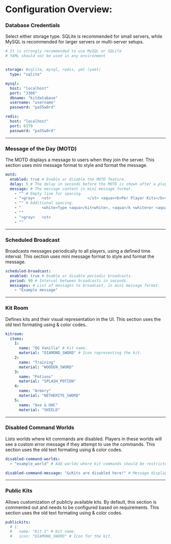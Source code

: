 # Configuration Overview:

### **Database Credentials**

Select either storage type. SQLite is recommended for small servers, while MySQL is recommended for larger servers or multi-server setups.

```yaml
# It is strongly recommended to use MySQL or SQLite
# YAML should not be used in any environment


storage: #sqlite, mysql, redis, yml (yaml)
  type: "sqlite"

mysql:
  host: "localhost"
  port: "3306"
  dbname: "kitdatabase"
  username: "username"
  password: "pa55w0rd"

redis:
  host: "localhost"
  port: 6379
  password: "pa55w0rd"
```

---

### **Message of the Day (MOTD)**

The MOTD displays a message to users when they join the server. This section uses mini message format to style and format the message.

```yaml
motd:
  enabled: true # Enable or disable the MOTD feature.
  delay: 5 # The delay in seconds before the MOTD is shown after a player joins.
  message: # The message content in mini message format.
    - "" # Empty line for spacing.
    - "<gray>   <st>                </st> <aqua><b>Per Player Kits</b><gray> <st>                </st>"
    - "" # Additional spacing.
    - "         <white>Type <aqua>/kit<white>, <aqua>/k <white>or <aqua>/pk<white> to get started!"
    - ""
    - "<gray>   <st>                                                         "
    - ""
```

---

### **Scheduled Broadcast**

Broadcasts messages periodically to all players, using a defined time interval. This section uses mini message format to style and format the message.

```yaml
scheduled-broadcast:
  enabled: true # Enable or disable periodic broadcasts.
  period: 90 # Interval between broadcasts in seconds.
  messages: # List of messages to broadcast, in mini message format.
    - "Example message"
```

---

### **Kit Room**

Defines kits and their visual representation in the UI. This section uses the old text formating using & color codes.

```yaml
kitroom:
  items:
    1:
      name: "OG Vanilla" # Kit name.
      material: "DIAMOND_SWORD" # Icon representing the kit.
    2:
      name: "Training"
      material: "WOODEN_SWORD"
    3:
      name: "Potions"
      material: "SPLASH_POTION"
    4:
      name: "Armory"
      material: "NETHERITE_SWORD"
    5:
      name: "Axe & UHC"
      material: "SHIELD"
```

---

### **Disabled Command Worlds**

Lists worlds where kit commands are disabled. Players in these worlds will see a custom error message if they attempt to use the commands. This section uses the old text formating using & color codes.

```yaml
disabled-command-worlds:
  - "example_world" # Add worlds where kit commands should be restricted.

disabled-command-message: "&cKits are disabled here!" # Message displayed to players in disabled worlds.
```

---

### **Public Kits**

Allows customization of publicly available kits. By default, this section is commented out and needs to be configured based on requirements. This section uses the old text formating using & color codes.

```yaml
publickits:
  # 1:
  #   name: "Kit 1" # Kit name.
  #   icon: "DIAMOND_SWORD" # Icon for the kit.
```
